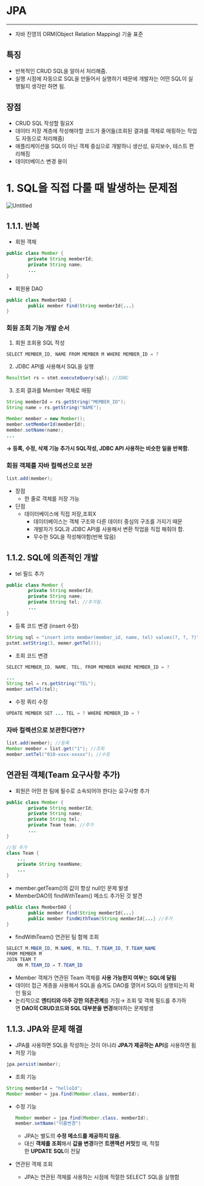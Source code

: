 # JPA

---

- 자바 진영의 ORM(Object Relation Mapping) 기술 표준

## 특징

- 반복적인 CRUD SQL을 알아서 처리해줌.
- 실행 시점에 자동으로 SQL을 만들어서 실행하기 때문에 개발자는 어떤 SQL이 실행될지 생각만 하면 됨.

## 장점

- CRUD SQL 작성할 필요X
- 데이터 저장 계층에 작성해야할 코드가 줄어듦(조회된 결과를 객체로 매핑하는 작업도 자동으로 처리해줌)
- 애플리케이션을 SQL이 아닌 객체 중심으로 개발하니 생산성, 유지보수, 테스트 편리해짐
- 데이터베이스 변경 용이

# 1. SQL을 직접 다룰 때 발생하는 문제점

![Untitled](https://github.com/juhyun-99/TIL/assets/72910402/d2c88362-cc87-4006-ac10-392ed9936c8b)

## 1.1.1. 반복

- 회원 객체

```java
public class Member {
		private String memberId;
		private String name;
		...
}
```

- 회원용 DAO

```java
public class MemberDAO { 
		public member find(String memberId{...}
}
```

### 회원 조회 기능 개발 순서

1. 회원 조회용 SQL 작성

```java
SELECT MEMBER_ID, NAME FROM MEMBER M WHERE MEMBER_ID = ?
```

2. JDBC API를 사용해서 SQL을 실행

```java
ResultSet rs = stmt.executeQuery(sql); //JDBC
```

3. 조회 결과를 Member 객체로 매핑

```java
String memberId = rs.getString("MEMBER_ID");
String name = rs.getString("NAME");

Member member = new Member();
member.setMemberId(memberId);
member.setName(name);
...
```

**→ 등록, 수정, 삭제 기능 추가시 SQL작성, JDBC API 사용하는 비슷한 일을 반복함.**

### 회원 객체를 자바 컬렉션으로 보관

```java
list.add(member);
```

- 장점
    - 한 줄로 객체를 저장 가능
- 단점
    - 데이터베이스에 직접 저장,조회X
        - 데이터베이스는 객체 구조와 다른 데이터 중심의 구조를 가지기 때문
        - 개발자가 SQL과 JDBC API를 사용해서 변환 작업을 직접 해줘야 함.
        - 무수한 SQL을 작성해야함(반복 많음)
        

## 1.1.2. SQL에 의존적인 개발

- tel 필드 추가

```java
public class Member {
		private String memberId;
		private String name;
		private String tel; //추가됨.
		...
}
```

- 등록 코드 변경 (insert 수정)

```java
String sql = "insert into member(member_id, name, tel) values(?, ?, ?)";
pstmt.setString(3, memer.getTel());
```

- 조회 코드 변경

```java
SELECT MEMBER_ID, NAME, TEL, FROM MEMBER WHERE MEMBER_ID = ?

...
String tel = rs.getString("TEL");
member.setTel(tel);
```

- 수정 쿼리 수정

```java
UPDATE MEMBER SET ... TEL = ? WHERE MEMBER_ID = ?
```

### 자바 컬렉션으로 보관한다면??

```java
list.add(member); //등록
Member member = list.get("1"); //조회
member.setTel("010-xxxx-xxxxx"); //수정
```

## 연관된 객체(Team 요구사항 추가)

- 회원은 어떤 한 팀에 필수로 소속되어야 한다는 요구사항 추가

```java
public class Member {
		private String memberId;
		private String name;
		private String tel;
		private Team team; //추가
		...
}

//팀 추가
class Team {
	...
	private String teamName;
	...
}
```

- member.getTeam()의 값이 항상 null인 문제 발생
- MemberDAO의 findWithTeam() 메소드 추가된 것 발견

```java
public class MemberDAO { 
		public member find(String memberId{...}
		public member findWithTeam(String memberId{...} //추가
}
```

- findWithTeam() 연관된 팀 함께 조회

```java
SELECT M.MBER_ID, M.NAME, M.TEL, T.TEAM_ID, T.TEAM_NAME
FROM MEMBER M
JOIN TEAM T
	ON M.TEAM_ID = T.TEAM_ID
```

- Member 객체가 연관된 Team 객체를 **사용 가능한지 여부**는 **SQL에 달림**
- 데이터 접근 계층을 사용해서 SQL을 숨겨도 DAO를 열어서 SQL이 실행되는지 확인 필요
- 논리적으로 **엔티티와 아주 강한 의존관계**를 가짐→ 조회 및 객체 필드를 추가하면 **DAO의 CRUD코드와 SQL 대부분을 변경**해야하는 문제발생

## 1.1.**3. JPA와 문제 해결**

- JPA를 사용하면 SQL을 작성하는 것이 아니라 **JPA가 제공하는 API**를 사용하면 됨
- 저장 기능

```java
jpa.persist(member);
```

- 조회 기능

```java
String memberId = "helloId";
Member member = jpa.find(Member.class, memberId);
```

- 수정 기능
    
    ```java
    Member member = jpa.find(Member.class, memberId);
    member.setName("이름변경")
    ```
    
    - JPA는 별도의 **수정 메소드를 제공하지 않음.**
    - 대신 **객체를 조회**해서 **값을 변경**하면 **트랜잭션 커밋**할 때, 적절한 **UPDATE** **SQL**이 전달
    
- 연관된 객체 조회
    - JPA는 연관된 객체를 사용하는 시점에 적절한 SELECT SQL을 실행함

